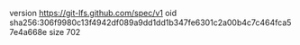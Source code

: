 version https://git-lfs.github.com/spec/v1
oid sha256:306f9980c13f4942df089a9dd1dd1b347fe6301c2a00b4c7c464fca57e4a668e
size 702

